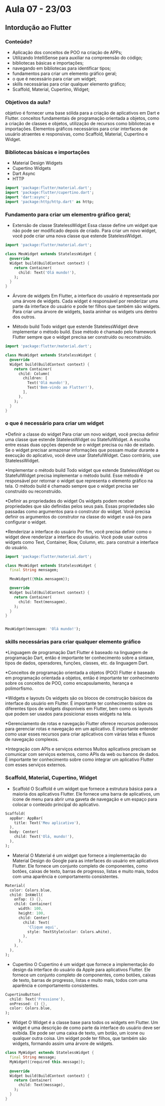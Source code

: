 # Aula 07 - 23/03 

## Intordução ao Flutter

### Conteúdo?
* Aplicação dos conceitos de POO na criação de APPs;
* Utilizando IntelliSense para auxiliar na compreensão do código;
* bibliotecas básicas e importações;
* navegando em bibliotecas para identificar tipos;
* fundamentos para criar um elemento gráfico geral; 
* o que é necessário para criar um widget; 
* skills necessárias para criar qualquer elemento gráfico; 
* Scaffold, Material, Cupertino, Widget;

### Objetivos da aula?
objetivo é fornecer uma base sólida para a criação de aplicativos em Dart e Flutter. conceitos fundamentais de programação orientada a objetos, como a criação de classes e objetos, utilização de recursos como bibliotecas e importações. Elementos gráficos necessários para criar interfaces de usuário atraentes e responsivas, como Scaffold, Material, Cupertino e Widget.


### Bibliotecas básicas e importações
* Material Design Widgets
* Cupertino Widgets
* Dart Async
* HTTP

```dart
import 'package:flutter/material.dart';
import 'package:flutter/cupertino.dart';
import 'dart:async';
import 'package:http/http.dart' as http;

```

### Fundamento para criar um elementro gráfico geral;
* Extensão de classe StatelessWidget
Essa classe define um widget que não pode ser modificado depois de criado. Para criar um novo widget, você pode criar uma nova classe que estende StatelessWidget.

```dart
import 'package:flutter/material.dart';

class MeuWidget extends StatelessWidget {
  @override
  Widget build(BuildContext context) {
    return Container(
      child: Text('Olá mundo!'),
    );
  }
}

```

* Árvore de widgets
Em Flutter, a interface do usuário é representada por uma árvore de widgets. Cada widget é responsável por renderizar uma parte da interface do usuário e pode ter filhos que também são widgets. Para criar uma árvore de widgets, basta aninhar os widgets uns dentro dos outros.

* Método build
Todo widget que estende StatelessWidget deve implementar o método build. Esse método é chamado pelo framework Flutter sempre que o widget precisa ser construído ou reconstruído.
```dart
import 'package:flutter/material.dart';

class MeuWidget extends StatelessWidget {
  @override
  Widget build(BuildContext context) {
    return Container(
      child: Column(
        children: [
          Text('Olá mundo!'),
          Text('Bem-vindo ao Flutter!'),
        ],
      ),
    );
  }
}

```


### o que é necessário para criar um widget

*Definir a classe do widget
Para criar um novo widget, você precisa definir uma classe que estende StatelessWidget ou StatefulWidget. A escolha entre essas duas opções depende se o widget precisa ou não de estado. Se o widget precisar armazenar informações que possam mudar durante a execução do aplicativo, você deve usar StatefulWidget. Caso contrário, use StatelessWidget.

*Implementar o método build
Todo widget que estende StatelessWidget ou StatefulWidget precisa implementar o método build. Esse método é responsável por retornar o widget que representa o elemento gráfico na tela. O método build é chamado sempre que o widget precisa ser construído ou reconstruído.

*Definir as propriedades do widget
Os widgets podem receber propriedades que são definidas pelos seus pais. Essas propriedades são passadas como argumentos para o construtor do widget. Você precisa definir os argumentos do construtor na classe do widget e usá-los para configurar o widget.

*Renderizar a interface do usuário
Por fim, você precisa definir como o widget deve renderizar a interface do usuário. Você pode usar outros widgets como Text, Container, Row, Column, etc. para construir a interface do usuário.

```dart
import 'package:flutter/material.dart';

class MeuWidget extends StatelessWidget {
  final String mensagem;

  MeuWidget({this.mensagem});

  @override
  Widget build(BuildContext context) {
    return Container(
      child: Text(mensagem),
    );
  }
}


MeuWidget(mensagem: 'Olá mundo!');


```

### skills necessárias para criar qualquer elemento gráfico

*Linguagem de programação Dart
Flutter é baseado na linguagem de programação Dart, então é importante ter conhecimento sobre a sintaxe, tipos de dados, operadores, funções, classes, etc. da linguagem Dart.

*Conceitos de programação orientada a objetos (POO)
Flutter é baseado em programação orientada a objetos, então é importante ter conhecimento sobre os conceitos de POO, como encapsulamento, herança e polimorfismo.

*Widgets e layouts
Os widgets são os blocos de construção básicos da interface do usuário em Flutter. É importante ter conhecimento sobre os diferentes tipos de widgets disponíveis em Flutter, bem como os layouts que podem ser usados para posicionar esses widgets na tela.

*Gerenciamento de rotas e navegação
Flutter oferece recursos poderosos para gerenciar rotas e navegação em um aplicativo. É importante entender como usar esses recursos para criar aplicativos com várias telas e fluxos de navegação complexos.

*Integração com APIs e serviços externos
Muitos aplicativos precisam se comunicar com serviços externos, como APIs da web ou bancos de dados. É importante ter conhecimento sobre como integrar um aplicativo Flutter com esses serviços externos.


### Scaffold, Material, Cupertino, Widget

* Scaffold
O Scaffold é um widget que fornece a estrutura básica para a maioria dos aplicativos Flutter. Ele fornece uma barra de aplicativos, um ícone de menu para abrir uma gaveta de navegação e um espaço para colocar o conteúdo principal do aplicativo.

```dart
Scaffold(
  appBar: AppBar(
    title: Text('Meu aplicativo'),
  ),
  body: Center(
    child: Text('Olá, mundo!'),
  ),
);

```

* Material 
O Material é um widget que fornece a implementação do Material Design do Google para as interfaces do usuário em aplicativos Flutter. Ele fornece um conjunto completo de componentes, como botões, caixas de texto, barras de progresso, listas e muito mais, todos com uma aparência e comportamento consistentes.

```dart
Material(
  color: Colors.blue,
  child: InkWell(
    onTap: () {},
    child: Container(
      width: 100,
      height: 100,
      child: Center(
        child: Text(
          'Clique aqui',
          style: TextStyle(color: Colors.white),
        ),
      ),
    ),
  ),
);

```

* Cupertino
O Cupertino é um widget que fornece a implementação do design da interface do usuário da Apple para aplicativos Flutter. Ele fornece um conjunto completo de componentes, como botões, caixas de texto, barras de progresso, listas e muito mais, todos com uma aparência e comportamento consistentes.

```dart
CupertinoButton(
  child: Text('Pressione'),
  onPressed: () {},
  color: Colors.blue,
);

```

* Widget
O Widget é a classe base para todos os widgets em Flutter. Um widget é uma descrição de como parte da interface do usuário deve ser exibida. Ele pode ser uma caixa de texto, um botão, um ícone ou qualquer outra coisa. Um widget pode ter filhos, que também são widgets, formando assim uma árvore de widgets.

```dart
class MyWidget extends StatelessWidget {
  final String message;
  MyWidget({required this.message});
  
  @override
  Widget build(BuildContext context) {
    return Container(
      child: Text(message),
    );
  }
}

```